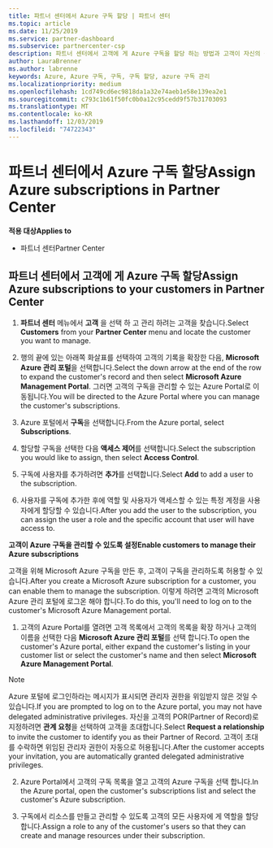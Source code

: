 ```yaml
---
title: 파트너 센터에서 Azure 구독 할당 | 파트너 센터
ms.topic: article
ms.date: 11/25/2019
ms.service: partner-dashboard
ms.subservice: partnercenter-csp
description: 파트너 센터에서 고객에 게 Azure 구독을 할당 하는 방법과 고객이 자신의 구독을 관리 하도록 설정 하는 방법을 알아봅니다.
author: LauraBrenner
ms.author: labrenne
keywords: Azure, Azure 구독, 구독, 구독 할당, azure 구독 관리
ms.localizationpriority: medium
ms.openlocfilehash: 1cd749cd6ec9818da1a32e74aeb1e58e139ea2e1
ms.sourcegitcommit: c793c1b61f50fc0b0a12c95cedd9f57b31703093
ms.translationtype: MT
ms.contentlocale: ko-KR
ms.lasthandoff: 12/03/2019
ms.locfileid: "74722343"
---
```

# <a name="assign-azure-subscriptions-in-partner-center"></a><span data-ttu-id="cc23e-104">파트너 센터에서 Azure 구독 할당</span><span class="sxs-lookup"><span data-stu-id="cc23e-104">Assign Azure subscriptions in Partner Center</span></span>

<span data-ttu-id="cc23e-105">**적용 대상**</span><span class="sxs-lookup"><span data-stu-id="cc23e-105">**Applies to**</span></span>

- <span data-ttu-id="cc23e-106">파트너 센터</span><span class="sxs-lookup"><span data-stu-id="cc23e-106">Partner Center</span></span>

## <a name="assign-azure-subscriptions-to-your-customers-in-partner-center"></a><span data-ttu-id="cc23e-107">파트너 센터에서 고객에 게 Azure 구독 할당</span><span class="sxs-lookup"><span data-stu-id="cc23e-107">Assign Azure subscriptions to your customers in Partner Center</span></span>

1. <span data-ttu-id="cc23e-108">**파트너 센터** 메뉴에서 **고객** 을 선택 하 고 관리 하려는 고객을 찾습니다.</span><span class="sxs-lookup"><span data-stu-id="cc23e-108">Select **Customers** from your **Partner Center** menu and locate the customer you want to manage.</span></span>

2. <span data-ttu-id="cc23e-109">행의 끝에 있는 아래쪽 화살표를 선택하여 고객의 기록을 확장한 다음, **Microsoft Azure 관리 포털**을 선택합니다.</span><span class="sxs-lookup"><span data-stu-id="cc23e-109">Select the down arrow at the end of the row to expand the customer's record and then select **Microsoft Azure Management Portal**.</span></span> <span data-ttu-id="cc23e-110">그러면 고객의 구독을 관리할 수 있는 Azure Portal로 이동됩니다.</span><span class="sxs-lookup"><span data-stu-id="cc23e-110">You will be directed to the Azure Portal where you can manage the customer's subscriptions.</span></span>

3. <span data-ttu-id="cc23e-111">Azure 포털에서 **구독**을 선택합니다.</span><span class="sxs-lookup"><span data-stu-id="cc23e-111">From the Azure portal, select **Subscriptions**.</span></span>

4. <span data-ttu-id="cc23e-112">할당할 구독을 선택한 다음 **액세스 제어**를 선택합니다.</span><span class="sxs-lookup"><span data-stu-id="cc23e-112">Select the subscription you would like to assign, then select **Access Control**.</span></span>

5. <span data-ttu-id="cc23e-113">구독에 사용자를 추가하려면 **추가**를 선택합니다.</span><span class="sxs-lookup"><span data-stu-id="cc23e-113">Select **Add** to add a user to the subscription.</span></span> 

6. <span data-ttu-id="cc23e-114">사용자를 구독에 추가한 후에 역할 및 사용자가 액세스할 수 있는 특정 계정을 사용자에게 할당할 수 있습니다.</span><span class="sxs-lookup"><span data-stu-id="cc23e-114">After you add the user to the subscription, you can assign the user a role and the specific account that user will have access to.</span></span>

<span data-ttu-id="cc23e-115">**고객이 Azure 구독을 관리할 수 있도록 설정**</span><span class="sxs-lookup"><span data-stu-id="cc23e-115">**Enable customers to manage their Azure subscriptions**</span></span>

<span data-ttu-id="cc23e-116">고객을 위해 Microsoft Azure 구독을 만든 후, 고객이 구독을 관리하도록 허용할 수 있습니다.</span><span class="sxs-lookup"><span data-stu-id="cc23e-116">After you create a Microsoft Azure subscription for a customer, you can enable them to manage the subscription.</span></span> <span data-ttu-id="cc23e-117">이렇게 하려면 고객의 Microsoft Azure 관리 포털에 로그온 해야 합니다.</span><span class="sxs-lookup"><span data-stu-id="cc23e-117">To do this, you'll need to log on to the customer's Microsoft Azure Management portal.</span></span> 

1. <span data-ttu-id="cc23e-118">고객의 Azure Portal를 열려면 고객 목록에서 고객의 목록을 확장 하거나 고객의 이름을 선택한 다음 **Microsoft Azure 관리 포털**를 선택 합니다.</span><span class="sxs-lookup"><span data-stu-id="cc23e-118">To open the customer's Azure portal, either expand the customer's listing in your customer list or select the customer's name and then select **Microsoft Azure Management Portal**.</span></span>
    
> [!NOTE]  
> <span data-ttu-id="cc23e-119">Azure 포털에 로그인하라는 메시지가 표시되면 관리자 권한을 위임받지 않은 것일 수 있습니다.</span><span class="sxs-lookup"><span data-stu-id="cc23e-119">If you are prompted to log on to the Azure portal, you may not have delegated administrative privileges.</span></span> <span data-ttu-id="cc23e-120">자신을 고객의 POR(Partner of Record)로 지정하려면 **관계 요청**을 선택하여 고객을 초대합니다.</span><span class="sxs-lookup"><span data-stu-id="cc23e-120">Select **Request a relationship** to invite the customer to identify you as their Partner of Record.</span></span> <span data-ttu-id="cc23e-121">고객이 초대를 수락하면 위임된 관리자 권한이 자동으로 허용됩니다.</span><span class="sxs-lookup"><span data-stu-id="cc23e-121">After the customer accepts your invitation, you are automatically granted delegated administrative privileges.</span></span> 

2. <span data-ttu-id="cc23e-122">Azure Portal에서 고객의 구독 목록을 열고 고객의 Azure 구독을 선택 합니다.</span><span class="sxs-lookup"><span data-stu-id="cc23e-122">In the Azure portal, open the customer's subscriptions list and select the customer's Azure subscription.</span></span>

3. <span data-ttu-id="cc23e-123">구독에서 리소스를 만들고 관리할 수 있도록 고객의 모든 사용자에 게 역할을 할당 합니다.</span><span class="sxs-lookup"><span data-stu-id="cc23e-123">Assign a role to any of the customer's users so that they can create and manage resources under their subscription.</span></span>


